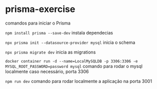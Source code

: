 # prisma-exercise

comandos para iniciar o Prisma

`npm install prisma --save-dev` instala dependecias

`npx prisma init --datasource-provider mysql` inicia o schema

`npx prisma migrate dev` inicia as migrations

`docker container run -d --name=LocalMySQLDB -p 3306:3306 -e MYSQL_ROOT_PASSWORD=password mysql`
comando para rodar o mysql localmente caso necessário, porta 3306

`npm run dev` comando para rodar localmente a aplicação na porta 3001